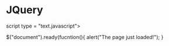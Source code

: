 JQuery
======

<script type="text/javascript"></script>
script type = "text.javascript">

$("document").ready(fucntion(){
alert("The page just loaded!");
}

<script type="text/javascript">
  $("p").css("boarder","3px solid red");
</script>
